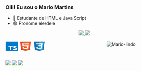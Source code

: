 ### Oiii! Eu sou o Mario Martins

- 🌱 Estudante de HTML e Java Script
- 😄 Pronome ele/dele

<div align="center">
  <a href="https://github.com/marioartins0">
 
  <img height="180em" src="https://github-readme-stats.vercel.app/api?username=mariomartins0&show_icons=true&theme=tokyonight&include_all_commits=true&count_private=true"/>
  <img height="180em" src="https://github-readme-stats.vercel.app/api/top-langs/?username=mariomartins0&layout=compact&langs_count=7&theme=tokyonight"/>
</div>
  
  <div style="display: inline_block"><br>
  <img align="center" alt="Mario-Js" height="30" width="40" src="https://raw.githubusercontent.com/devicons/devicon/master/icons/typescript/typescript-plain.svg">
  <img align="center" alt="Mario-HTML" height="30" width="40" src="https://raw.githubusercontent.com/devicons/devicon/master/icons/html5/html5-original.svg">
  <img align="center" alt="Mario-CSS" height="30" width="40" src="https://raw.githubusercontent.com/devicons/devicon/master/icons/css3/css3-original.svg">
    <img  align="right" alt= "Mario-lindo"
         height="180"width="180"
         src="https://cdn.discordapp.com/attachments/926186711627751478/926193293749026897/download20211204154655.gif"></a>

</div>
  
  ##
  
  </div>
  <a href = "https://t.me/MarioMartinsm"><img src="https://img.shields.io/badge/Telegram-2CA5E0?style=for-the-badge&logo=telegram&logoColor=white"></a>
  <a href = "mailto:mariomartinswork@gmail.com"><img src="https://img.shields.io/badge/Gmail-D14836?style=for-the-badge&logo=gmail&logoColor=white"></a>
  <a href="https://www.linkedin.com/in/mario-martins-370ba0229" target="_blank"><img src="https://img.shields.io/badge/-LinkedIn-%230077B5?style=for-the-badge&logo=linkedin&logoColor=white" target="_blank"></a> 
  
  
  
